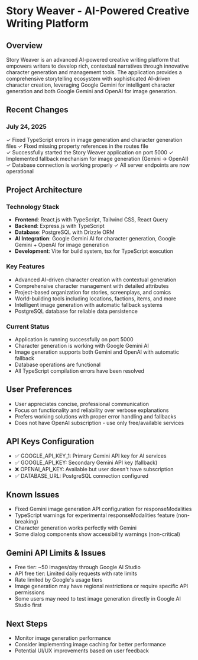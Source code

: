 # Story Weaver - AI-Powered Creative Writing Platform

## Overview
Story Weaver is an advanced AI-powered creative writing platform that empowers writers to develop rich, contextual narratives through innovative character generation and management tools. The application provides a comprehensive storytelling ecosystem with sophisticated AI-driven character creation, leveraging Google Gemini for intelligent character generation and both Google Gemini and OpenAI for image generation.

## Recent Changes
### July 24, 2025
✓ Fixed TypeScript errors in image generation and character generation files
✓ Fixed missing property references in the routes file  
✓ Successfully started the Story Weaver application on port 5000
✓ Implemented fallback mechanism for image generation (Gemini → OpenAI)
✓ Database connection is working properly
✓ All server endpoints are now operational

## Project Architecture

### Technology Stack
- **Frontend**: React.js with TypeScript, Tailwind CSS, React Query
- **Backend**: Express.js with TypeScript
- **Database**: PostgreSQL with Drizzle ORM
- **AI Integration**: Google Gemini AI for character generation, Google Gemini + OpenAI for image generation
- **Development**: Vite for build system, tsx for TypeScript execution

### Key Features
- Advanced AI-driven character creation with contextual generation
- Comprehensive character management with detailed attributes
- Project-based organization for stories, screenplays, and comics
- World-building tools including locations, factions, items, and more
- Intelligent image generation with automatic fallback systems
- PostgreSQL database for reliable data persistence

### Current Status
- Application is running successfully on port 5000
- Character generation is working with Google Gemini AI
- Image generation supports both Gemini and OpenAI with automatic fallback
- Database operations are functional
- All TypeScript compilation errors have been resolved

## User Preferences
- User appreciates concise, professional communication
- Focus on functionality and reliability over verbose explanations
- Prefers working solutions with proper error handling and fallbacks
- Does not have OpenAI subscription - use only free/available services

## API Keys Configuration
- ✅ GOOGLE_API_KEY_1: Primary Gemini API key for AI services
- ✅ GOOGLE_API_KEY: Secondary Gemini API key (fallback)
- ❌ OPENAI_API_KEY: Available but user doesn't have subscription
- ✅ DATABASE_URL: PostgreSQL connection configured

## Known Issues
- Fixed Gemini image generation API configuration for responseModalities
- TypeScript warnings for experimental responseModalities feature (non-breaking)
- Character generation works perfectly with Gemini
- Some dialog components show accessibility warnings (non-critical)

## Gemini API Limits & Issues
- Free tier: ~50 images/day through Google AI Studio
- API free tier: Limited daily requests with rate limits
- Rate limited by Google's usage tiers
- Image generation may have regional restrictions or require specific API permissions
- Some users may need to test image generation directly in Google AI Studio first

## Next Steps
- Monitor image generation performance
- Consider implementing image caching for better performance
- Potential UI/UX improvements based on user feedback